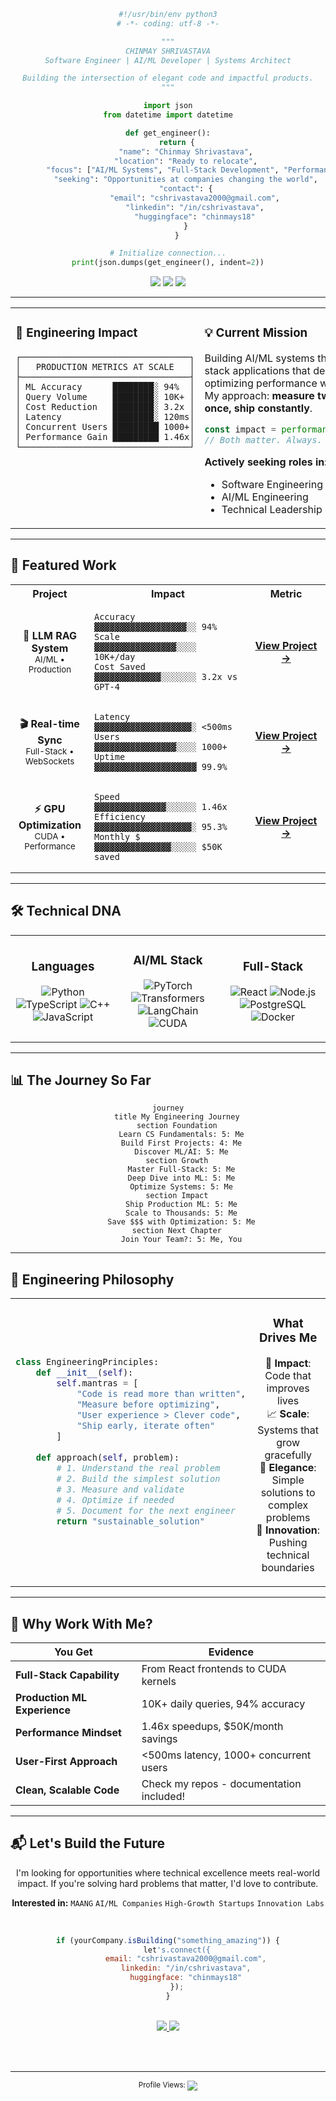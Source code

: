 <div align="center">

<!-- Unique animated header with code-style introduction -->
```python
#!/usr/bin/env python3
# -*- coding: utf-8 -*-

"""
CHINMAY SHRIVASTAVA
Software Engineer | AI/ML Developer | Systems Architect

Building the intersection of elegant code and impactful products.
"""

import json
from datetime import datetime

def get_engineer():
    return {
        "name": "Chinmay Shrivastava",
        "location": "Ready to relocate",
        "focus": ["AI/ML Systems", "Full-Stack Development", "Performance Engineering"],
        "seeking": "Opportunities at companies changing the world",
        "contact": {
            "email": "cshrivastava2000@gmail.com",
            "linkedin": "/in/cshrivastava",
            "huggingface": "chinmays18"
        }
    }

# Initialize connection...
print(json.dumps(get_engineer(), indent=2))
```

<p align="center">
  <a href="https://linkedin.com/in/cshrivastava"><img src="https://img.shields.io/badge/LinkedIn-0A66C2?style=for-the-badge&logo=linkedin&logoColor=white" /></a>
  <a href="mailto:cshrivastava2000@gmail.com"><img src="https://img.shields.io/badge/Email-EA4335?style=for-the-badge&logo=gmail&logoColor=white" /></a>
  <a href="https://huggingface.co/chinmays18"><img src="https://img.shields.io/badge/Hugging_Face-FFD21E?style=for-the-badge&logo=huggingface&logoColor=black" /></a>
</p>

</div>

---

<table>
<tr>
<td width="50%" valign="top">

### 🎯 **Engineering Impact**

<div align="center">

```
┌─────────────────────────────────┐
│   PRODUCTION METRICS AT SCALE   │
├─────────────────────────────────┤
│ ML Accuracy      ████████░ 94%  │
│ Query Volume     ████████░ 10K+ │
│ Cost Reduction   ████████░ 3.2x │
│ Latency          ████████░ 120ms│
│ Concurrent Users █████████ 1000+│
│ Performance Gain █████████ 1.46x│
└─────────────────────────────────┘
```

</div>

</td>
<td width="50%" valign="top">

### 💡 **Current Mission**

Building AI/ML systems that scale, full-stack applications that delight users, and optimizing performance where it counts. My approach: **measure twice, optimize once, ship constantly**.

```javascript
const impact = performance * adoption;
// Both matter. Always.
```

**Actively seeking roles in:**
- Software Engineering
- AI/ML Engineering  
- Technical Leadership

</td>
</tr>
</table>

---

## 🚀 **Featured Work**

<div align="center">

<!-- Custom progress bars showing project impact -->
<table>
<tr>
<th width="25%">Project</th>
<th width="50%">Impact</th>
<th width="25%">Metric</th>
</tr>
<tr>
<td align="center">

**🤖 LLM RAG System**<br>
<sub>AI/ML • Production</sub>

</td>
<td>

```
Accuracy    ▓▓▓▓▓▓▓▓▓▓▓▓▓▓▓▓▓▓░░ 94%
Scale       ▓▓▓▓▓▓▓▓▓▓▓▓▓▓▓▓░░░░ 10K+/day
Cost Saved  ▓▓▓▓▓▓▓▓▓▓▓▓▓░░░░░░░ 3.2x vs GPT-4
```

</td>
<td align="center">

[**View Project →**](https://github.com/JonSnow1807/llm-knowledge-assistant)

</td>
</tr>
<tr>
<td align="center">

**🎬 Real-time Sync**<br>
<sub>Full-Stack • WebSockets</sub>

</td>
<td>

```
Latency     ▓▓▓▓▓▓▓▓▓▓▓▓▓▓▓▓▓▓▓░ <500ms
Users       ▓▓▓▓▓▓▓▓▓▓▓▓▓▓▓▓░░░░ 1000+
Uptime      ▓▓▓▓▓▓▓▓▓▓▓▓▓▓▓▓▓▓▓▓ 99.9%
```

</td>
<td align="center">

[**View Project →**](https://github.com/JonSnow1807/Mustard-Watch-Party)

</td>
</tr>
<tr>
<td align="center">

**⚡ GPU Optimization**<br>
<sub>CUDA • Performance</sub>

</td>
<td>

```
Speed       ▓▓▓▓▓▓▓▓▓▓▓▓▓▓░░░░░░ 1.46x
Efficiency  ▓▓▓▓▓▓▓▓▓▓▓▓▓▓▓▓▓▓▓░ 95.3%
Monthly $   ▓▓▓▓▓▓▓▓▓▓▓▓▓▓▓░░░░░ $50K saved
```

</td>
<td align="center">

[**View Project →**](https://github.com/JonSnow1807/Fused-LayerNorm-CUDA-Operator)

</td>
</tr>
</table>

</div>

---

## 🛠️ **Technical DNA**

<table>
<tr>
<td width="33%" align="center">

### **Languages**
![Python](https://img.shields.io/badge/Python-3776AB?style=flat-square&logo=python&logoColor=white)
![TypeScript](https://img.shields.io/badge/TypeScript-007ACC?style=flat-square&logo=typescript&logoColor=white)
![C++](https://img.shields.io/badge/C++-00599C?style=flat-square&logo=cplusplus&logoColor=white)
![JavaScript](https://img.shields.io/badge/JavaScript-F7DF1E?style=flat-square&logo=javascript&logoColor=black)

</td>
<td width="33%" align="center">

### **AI/ML Stack**
![PyTorch](https://img.shields.io/badge/PyTorch-EE4C2C?style=flat-square&logo=pytorch&logoColor=white)
![Transformers](https://img.shields.io/badge/Transformers-FFD21E?style=flat-square&logo=huggingface&logoColor=black)
![LangChain](https://img.shields.io/badge/LangChain-1C3C3C?style=flat-square&logo=langchain&logoColor=white)
![CUDA](https://img.shields.io/badge/CUDA-76B900?style=flat-square&logo=nvidia&logoColor=white)

</td>
<td width="33%" align="center">

### **Full-Stack**
![React](https://img.shields.io/badge/React-20232A?style=flat-square&logo=react&logoColor=61DAFB)
![Node.js](https://img.shields.io/badge/Node.js-339933?style=flat-square&logo=nodedotjs&logoColor=white)
![PostgreSQL](https://img.shields.io/badge/PostgreSQL-316192?style=flat-square&logo=postgresql&logoColor=white)
![Docker](https://img.shields.io/badge/Docker-2496ED?style=flat-square&logo=docker&logoColor=white)

</td>
</tr>
</table>

---

## 📊 **The Journey So Far**

<div align="center">

```mermaid
journey
    title My Engineering Journey
    section Foundation
      Learn CS Fundamentals: 5: Me
      Build First Projects: 4: Me
      Discover ML/AI: 5: Me
    section Growth
      Master Full-Stack: 5: Me
      Deep Dive into ML: 5: Me
      Optimize Systems: 5: Me
    section Impact
      Ship Production ML: 5: Me
      Scale to Thousands: 5: Me
      Save $$$ with Optimization: 5: Me
    section Next Chapter
      Join Your Team?: 5: Me, You
```

</div>

---

## 💭 **Engineering Philosophy**

<table>
<tr>
<td width="60%">

```python
class EngineeringPrinciples:
    def __init__(self):
        self.mantras = [
            "Code is read more than written",
            "Measure before optimizing",
            "User experience > Clever code",
            "Ship early, iterate often"
        ]
    
    def approach(self, problem):
        # 1. Understand the real problem
        # 2. Build the simplest solution
        # 3. Measure and validate
        # 4. Optimize if needed
        # 5. Document for the next engineer
        return "sustainable_solution"
```

</td>
<td width="40%" align="center">

### **What Drives Me**

🎯 **Impact**: Code that improves lives<br>
📈 **Scale**: Systems that grow gracefully<br>
🧩 **Elegance**: Simple solutions to complex problems<br>
🚀 **Innovation**: Pushing technical boundaries<br>

</td>
</tr>
</table>

---

## 🌟 **Why Work With Me?**

<div align="center">

| You Get | Evidence |
|---------|----------|
| **Full-Stack Capability** | From React frontends to CUDA kernels |
| **Production ML Experience** | 10K+ daily queries, 94% accuracy |
| **Performance Mindset** | 1.46x speedups, $50K/month savings |
| **User-First Approach** | <500ms latency, 1000+ concurrent users |
| **Clean, Scalable Code** | Check my repos - documentation included! |

</div>

---

## 📬 **Let's Build the Future**

<div align="center">

I'm looking for opportunities where technical excellence meets real-world impact. If you're solving hard problems that matter, I'd love to contribute.

**Interested in:** `MAANG` `AI/ML Companies` `High-Growth Startups` `Innovation Labs`

<br>

```javascript
if (yourCompany.isBuilding("something_amazing")) {
    let's.connect({
        email: "cshrivastava2000@gmail.com",
        linkedin: "/in/cshrivastava",
        huggingface: "chinmays18"
    });
}
```

<br>

<a href="mailto:cshrivastava2000@gmail.com">
  <img src="https://custom-icon-badges.demolab.com/badge/Email%20Me-red.svg?style=for-the-badge&logo=mail&logoColor=white" />
</a>
<a href="https://linkedin.com/in/cshrivastava">
  <img src="https://custom-icon-badges.demolab.com/badge/Connect%20on%20LinkedIn-blue.svg?style=for-the-badge&logo=linkedin&logoColor=white" />
</a>

<br><br>

---

<sub>Profile Views: <img src="https://komarev.com/ghpvc/?username=JonSnow1807&style=flat-square&color=blue" align="center" /></sub>

</div>
